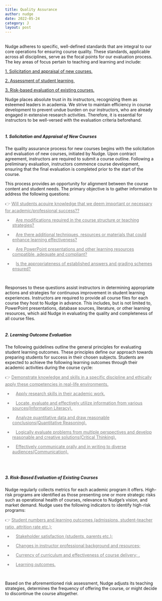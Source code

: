 ```yaml
---
title: Quality Assurance
author: nudge
date: 2022-05-24
category: J
layout: post
---
```


<br>
Nudge adheres to specific, well-defined standards that are integral to our core operations for ensuring course quality. These standards, applicable across all disciplines, serve as the focal points for our evaluation process. The key areas of focus pertain to teaching and learning and include:

<u>1. Solicitation and appraisal of new courses,</u>

<u>2. Assessment of student learning,</u>

<u>3. Risk-based evaluation of existing courses.</u>

Nudge places absolute trust in its instructors, recognizing them as esteemed leaders in academia. We strive to maintain efficiency in course development to prevent undue burden on our instructors, who are already engaged in extensive research activities. Therefore, it is essential for instructors to be well-versed with the evaluation criteria beforehand.
<br>
<br>

##### 1.	Solicitation and Appraisal of New Courses 
The quality assurance process for new courses begins with the solicitation and evaluation of new courses, initiated by Nudge. Upon contract agreement, instructors are required to submit a course outline. Following a preliminary evaluation, instructors commence course development, ensuring that the final evaluation is completed prior to the start of the course.

This process provides an opportunity for alignment between the course content and student needs. The primary objective is to gather information to address the following questions: 

<font color="gray">

👉 <u>Will students acquire knowledge that we deem important or necessary for academic/professional success??</u><br>

- &nbsp;&nbsp;&nbsp;<u>Are modifications required in the course structure or teaching strategies? </u><br>

- &nbsp;&nbsp;&nbsp;<u>Are there additional techniques, resources or materials that could enhance learning effectiveness? </u><br>

- &nbsp;&nbsp;&nbsp;<u>Are PowerPoint presentations and other learning resources compatible, adequate and compliant? </u><br>

- &nbsp;&nbsp;&nbsp;<u>Is the appropriateness of established answers and grading schemes ensured?</u><br>
</font>
<br>

Responses to these questions assist instructors in determining appropriate actions and strategies for continuous improvement in student learning experiences. Instructors are required to provide all course files for each course they host to Nudge in advance. This includes, but is not limited to, PowerPoint presentations, database sources, literature, or other learning resources, which aid Nudge in evaluating the quality and completeness of all course files.
<br>
<br>

##### 2. Learning Outcome Evaluation 
The following guidelines outline the general principles for evaluating student learning outcomes. These principles define our approach towards preparing students for success in their chosen subjects. Students are expected to achieve the following learning outcomes through their academic activities during the course cycle:

<font color="gray">
  
👉 <u>Demonstrate knowledge and skills in a specific discipline and ethically apply these competencies in real-life environments. </u><br>

- &nbsp;&nbsp;&nbsp;<u>Apply research skills in their academic work.</u><br>
  
- &nbsp;&nbsp;&nbsp;<u>Locate, evaluate and effectively utilize information from various sources(Information Literacy).</u><br>
  
- &nbsp;&nbsp;&nbsp;<u>Analyze quantitative data and draw reasonable conclusions(Quantitative Reasoning).</u><br>
  
- &nbsp;&nbsp;&nbsp;<u>Logically evaluate problems from multiple perspectives and develop reasonable and creative solutions(Critical Thinking).</u><br>

- &nbsp;&nbsp;&nbsp;<u>Effectively communicate orally and in writing to diverse audiences(Communication).</u><br>

</font>
<br>
<br>

##### 3.	Risk-Based Evaluation of Existing Courses 
Nudge regularly collects metrics for each academic program it offers. High-risk programs are identified as those presenting one or more strategic risks such as operational health of courses, relevance to Nudge’s vision, and market demand. Nudge uses the following indicators to identify high-risk programs: 

<font color="gray">

👉  <u>Student numbers and learning outcomes (admissions, student-teacher ratio, attrition rate etc.); </u><br>

- &nbsp;&nbsp;&nbsp;<u>Stakeholder satisfaction (students, parents etc.); </u><br>

- &nbsp;&nbsp;&nbsp;<u>Changes in instructor professional background and resources;</u><br>

- &nbsp;&nbsp;&nbsp;<u>Currency of curriculum and effectiveness of course delivery; .</u><br>

- &nbsp;&nbsp;&nbsp;<u>Learning outcomes. </u><br>

</font>
<br>

Based on the aforementioned risk assessment, Nudge adjusts its teaching strategies, determines the frequency of offering the course, or might decide to discontinue the course altogether.
 
<br>
<br>
